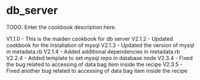 # db_server

TODO: Enter the cookbook description here.

V1.1.0	-	This is the maiden cookbook for db server
V2.1.2	-	Updated cookbook for the installation of mysql
V2.1.3	-	Updated the version of mysql in metadata.rb
V2.1.4	-	Added additional dependencies in metadata.rb
V2.2.4	-	Added template to set mysql repo in database node
V2.3.4	-	Fixed the bug related to accessing of data bag item inside the recipe
V2.3.5	-	Fixed another bug related to accessing of data bag item inside the recipe

